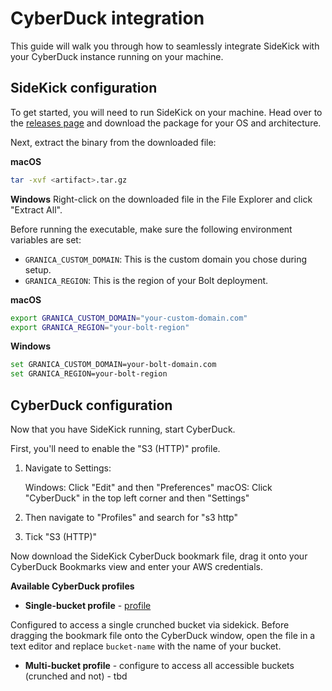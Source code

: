 # CyberDuck integration

This guide will walk you through how to seamlessly integrate SideKick with your CyberDuck instance running on your machine.

## SideKick configuration

To get started, you will need to run SideKick on your machine. Head over to the [releases page](https://github.com/project-n-oss/sidekick/releases) and download the package for your OS and architecture.

Next, extract the binary from the downloaded file:

**macOS**

```bash
tar -xvf <artifact>.tar.gz
```

**Windows**
Right-click on the downloaded file in the File Explorer and click "Extract All".

Before running the executable, make sure the following environment variables are set:

- `GRANICA_CUSTOM_DOMAIN`: This is the custom domain you chose during setup.
- `GRANICA_REGION`: This is the region of your Bolt deployment.

**macOS**

```bash
export GRANICA_CUSTOM_DOMAIN="your-custom-domain.com"
export GRANICA_REGION="your-bolt-region"
```

**Windows**

```bash
set GRANICA_CUSTOM_DOMAIN=your-bolt-domain.com
set GRANICA_REGION=your-bolt-region
```

## CyberDuck configuration

Now that you have SideKick running, start CyberDuck.

First, you'll need to enable the "S3 (HTTP)" profile.

1. Navigate to Settings:

   Windows: Click "Edit" and then "Preferences"
   macOS: Click "CyberDuck" in the top left corner and then "Settings"

2. Then navigate to "Profiles" and search for "s3 http"

3. Tick "S3 (HTTP)"

Now download the SideKick CyberDuck bookmark file, drag it onto your CyberDuck Bookmarks view and enter your AWS credentials.

**Available CyberDuck profiles**

- **Single-bucket profile** - [profile](./sidekick-single-bucket.duck)

Configured to access a single crunched bucket via sidekick. Before dragging the bookmark file onto the CyberDuck window, open the file in a text editor and replace `bucket-name` with the name of your bucket.

- **Multi-bucket profile** - configure to access all accessible buckets (crunched and not) - tbd
